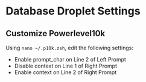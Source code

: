 # Database Droplet Settings

## Customize Powerlevel10k

Using `nano ~/.p10k.zsh`, edit the following settings:

- Enable prompt_char on Line 2 of Left Prompt
- Disable context on Line 1 of Right Prompt
- Enable context on Line 2 of Right Prompt

